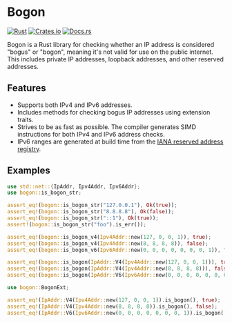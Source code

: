 # Bogon

[![Rust](https://github.com/Alextopher/bogon/actions/workflows/rust.yaml/badge.svg)](https://github.com/Alextopher/bogon/actions/workflows/rust.yaml)
[![Crates.io](https://img.shields.io/crates/v/bogon)](https://crates.io/crates/bogon)
[![Docs.rs](https://docs.rs/bogon/badge.svg)](https://docs.rs/bogon)

Bogon is a Rust library for checking whether an IP address is considered "bogus" or "bogon", meaning it's not valid for use on the public internet. This includes private IP addresses, loopback addresses, and other reserved addresses.

## Features

- Supports both IPv4 and IPv6 addresses.
- Includes methods for checking bogus IP addresses using extension traits.
- Strives to be as fast as possible. The compiler generates SIMD instructions for both IPv4 and IPv6 address checks.
- IPv6 ranges are generated at build time from the [IANA reserved address registry](https://www.iana.org/assignments/ipv6-unicast-address-assignments/ipv6-unicast-address-assignments.xhtml).

## Examples

```rust
use std::net::{IpAddr, Ipv4Addr, Ipv6Addr};
use bogon::is_bogon_str;

assert_eq!(bogon::is_bogon_str("127.0.0.1"), Ok(true));
assert_eq!(bogon::is_bogon_str("8.8.8.8"), Ok(false));
assert_eq!(bogon::is_bogon_str("::1"), Ok(true));
assert!(bogon::is_bogon_str("foo").is_err());

assert_eq!(bogon::is_bogon_v4(Ipv4Addr::new(127, 0, 0, 1)), true);
assert_eq!(bogon::is_bogon_v4(Ipv4Addr::new(8, 8, 8, 8)), false);
assert_eq!(bogon::is_bogon_v6(Ipv6Addr::new(0, 0, 0, 0, 0, 0, 0, 1)), true);

assert_eq!(bogon::is_bogon(IpAddr::V4(Ipv4Addr::new(127, 0, 0, 1))), true);
assert_eq!(bogon::is_bogon(IpAddr::V4(Ipv4Addr::new(8, 8, 8, 8))), false);
assert_eq!(bogon::is_bogon(IpAddr::V6(Ipv6Addr::new(0, 0, 0, 0, 0, 0, 0, 1))), true);

use bogon::BogonExt;

assert_eq!(IpAddr::V4(Ipv4Addr::new(127, 0, 0, 1)).is_bogon(), true);
assert_eq!(IpAddr::V4(Ipv4Addr::new(8, 8, 8, 8)).is_bogon(), false);
assert_eq!(IpAddr::V6(Ipv6Addr::new(0, 0, 0, 0, 0, 0, 0, 1)).is_bogon(), true);
```

